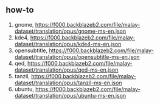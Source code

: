 ## how-to

1. gnome, https://f000.backblazeb2.com/file/malay-dataset/translation/opus/gnome-ms-en.json
2. kde4, https://f000.backblazeb2.com/file/malay-dataset/translation/opus/kde4-ms-en.json
3. opensubtitle, https://f000.backblazeb2.com/file/malay-dataset/translation/opus/opensubtitle-ms-en.json
4. qed, https://f000.backblazeb2.com/file/malay-dataset/translation/opus/qed-ms-en.json
5. tanzil, https://f000.backblazeb2.com/file/malay-dataset/translation/opus/tanzil-ms-en.json
6. ubuntu, https://f000.backblazeb2.com/file/malay-dataset/translation/opus/ubuntu-ms-en.json